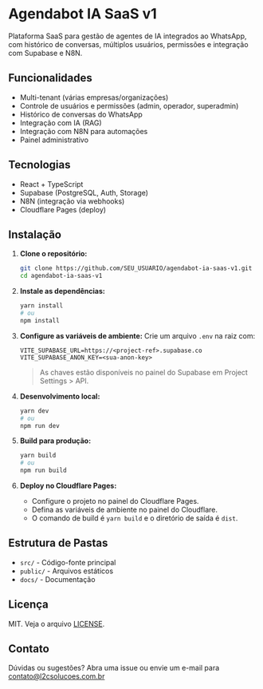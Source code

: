 
# Agendabot IA SaaS v1

Plataforma SaaS para gestão de agentes de IA integrados ao WhatsApp, com histórico de conversas, múltiplos usuários, permissões e integração com Supabase e N8N.

## Funcionalidades
- Multi-tenant (várias empresas/organizações)
- Controle de usuários e permissões (admin, operador, superadmin)
- Histórico de conversas do WhatsApp
- Integração com IA (RAG)
- Integração com N8N para automações
- Painel administrativo

## Tecnologias
- React + TypeScript
- Supabase (PostgreSQL, Auth, Storage)
- N8N (integração via webhooks)
- Cloudflare Pages (deploy)

## Instalação

1. **Clone o repositório:**
   ```sh
   git clone https://github.com/SEU_USUARIO/agendabot-ia-saas-v1.git
   cd agendabot-ia-saas-v1
   ```

2. **Instale as dependências:**
   ```sh
   yarn install
   # ou
   npm install
   ```

3. **Configure as variáveis de ambiente:**
   Crie um arquivo `.env` na raiz com:
   ```env
   VITE_SUPABASE_URL=https://<project-ref>.supabase.co
   VITE_SUPABASE_ANON_KEY=<sua-anon-key>
   ```
   > As chaves estão disponíveis no painel do Supabase em Project Settings > API.

4. **Desenvolvimento local:**
   ```sh
   yarn dev
   # ou
   npm run dev
   ```

5. **Build para produção:**
   ```sh
   yarn build
   # ou
   npm run build
   ```

6. **Deploy no Cloudflare Pages:**
   - Configure o projeto no painel do Cloudflare Pages.
   - Defina as variáveis de ambiente no painel do Cloudflare.
   - O comando de build é `yarn build` e o diretório de saída é `dist`.

## Estrutura de Pastas
- `src/` - Código-fonte principal
- `public/` - Arquivos estáticos
- `docs/` - Documentação

## Licença
MIT. Veja o arquivo [LICENSE](LICENSE).

## Contato
Dúvidas ou sugestões? Abra uma issue ou envie um e-mail para contato@l2csolucoes.com.br
